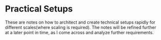 # Practical Setups

These are notes on how to architect and create technical setups rapidly for different scales(where scaling is required).
The notes will be refined further at a later point in time, as I come across and analyze further requirements.